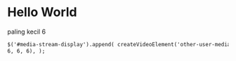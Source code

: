 # Hello World

paling kecil 6

```html
$('#media-stream-display').append( createVideoElement('other-user-media-stream',
6, 6, 6), );
```
